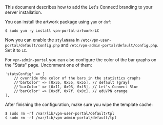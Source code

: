 This document describes how to add the Let's Connect! branding to your server
installation.

You can install the artwork package using `yum` or `dnf`:

    $ sudo yum -y install vpn-portal-artwork-LC

Now you can enable the `styleName` in `/etc/vpn-user-portal/default/config.php` 
and `/etc/vpn-admin-portal/default/config.php`. Set it to `LC`.

For `vpn-admin-portal` you can also configure the color of the bar graphs on
the "Stats" page. Uncomment one of them:

    'statsConfig' => [
        // override the color of the bars in the statistics graphs
        //'barColor' => [0x55, 0x55, 0x55], // default (gray)
        //'barColor' => [0x11, 0x93, 0xf5], // Let's Connect Blue
        //'barColor' => [0xdf, 0x7f, 0x0c], // eduVPN orange
    ],

After finishing the configuration, make sure you wipe the template cache:

    $ sudo rm -rf /var/lib/vpn-user-portal/default/tpl
    $ sudo rm -rf /var/lib/vpn-admin-portal/default/tpl
